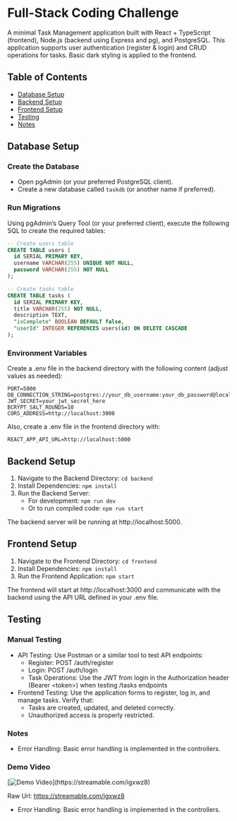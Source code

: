 # Full-Stack Coding Challenge

A minimal Task Management application built with React + TypeScript (frontend), Node.js (backend using Express and pg), and PostgreSQL. This application supports user authentication (register & login) and CRUD operations for tasks. Basic dark styling is applied to the frontend.

## Table of Contents

- [Database Setup](#database%20setup)
- [Backend Setup](#backend%20setup)
- [Frontend Setup](#frontend%20setup)
- [Testing](#testing)
- [Notes](#notes)

## Database Setup

### Create the Database

- Open pgAdmin (or your preferred PostgreSQL client).
- Create a new database called `taskdb` (or another name if preferred).

### Run Migrations

Using pgAdmin’s Query Tool (or your preferred client), execute the following SQL to create the required tables:

```sql
-- Create users table
CREATE TABLE users (
  id SERIAL PRIMARY KEY,
  username VARCHAR(255) UNIQUE NOT NULL,
  password VARCHAR(255) NOT NULL
);

-- Create tasks table
CREATE TABLE tasks (
  id SERIAL PRIMARY KEY,
  title VARCHAR(255) NOT NULL,
  description TEXT,
  "isComplete" BOOLEAN DEFAULT false,
  "userId" INTEGER REFERENCES users(id) ON DELETE CASCADE
);
```

### Environment Variables

Create a .env file in the backend directory with the following content (adjust values as needed):

```dotenv
PORT=5000
DB_CONNECTION_STRING=postgres://your_db_username:your_db_password@localhost:5432/taskdb
JWT_SECRET=your_jwt_secret_here
BCRYPT_SALT_ROUNDS=10
CORS_ADDRESS=http://localhost:3000
```

Also, create a .env file in the frontend directory with:

```dotenv
REACT_APP_API_URL=http://localhost:5000
```

## Backend Setup

1. Navigate to the Backend Directory: `cd backend`
2. Install Dependencies: `npm install`
3. Run the Backend Server:
	- For development: `npm run dev`
	- Or to run compiled code: `npm run start`

The backend server will be running at http://localhost:5000.

## Frontend Setup

1. Navigate to the Frontend Directory: `cd frontend`
2. Install Dependencies: `npm install`
3. Run the Frontend Application: `npm start`

The frontend will start at http://localhost:3000 and communicate with the backend using the API URL defined in your .env file.

## Testing

### Manual Testing

- API Testing: Use Postman or a similar tool to test API endpoints:
	- Register: POST /auth/register
	- Login: POST /auth/login
	- Task Operations: Use the JWT from login in the Authorization header (Bearer \<token\>) when testing /tasks endpoints
- Frontend Testing: Use the application forms to register, log in, and manage tasks. Verify that:
	- Tasks are created, updated, and deleted correctly.
	- Unauthorized access is properly restricted.

### Notes
- Error Handling: Basic error handling is implemented in the controllers.

### Demo Video

[![Demo Video](https://cdn-cf-east.streamable.com/image/igxwz8.jpg?Expires=1740276136391&Key-Pair-Id=APKAIEYUVEN4EVB2OKEQ&Signature=jNpLMx4u2OuulTYMLyURrnvRTmDvuk0mlvVUCLZuhMrmV8u6UC55m71gJpw8UFmcODqO9LuPsDy0iu8XXfwRFDuNgCdiXHzf-698jroWvbBpgn3h0GLsmD9-PVGHq5SlGRTYo82UPiJIqV56gJHSO-8g6NiyC62vFfoLUyBb5jDIhR0oi7jJKB7GfVqOV-l5JLgrKdvdETwQ8mzDnLP7aTdO8OBNTKvo2S7loGOUAML66oZOWzWVHXgcJJiZprHF8JM0jEVNLTbCuOMlkTcWdxKOhwBnGsBpx7bVPZpyNsgEujnTohGXHLbJip4fAi7qL9d1GhrWIkc3RP35~kJFGA__)](https://streamable.com/igxwz8)

Raw Url: https://streamable.com/igxwz8
- Error Handling: Basic error handling is implemented in the controllers.
